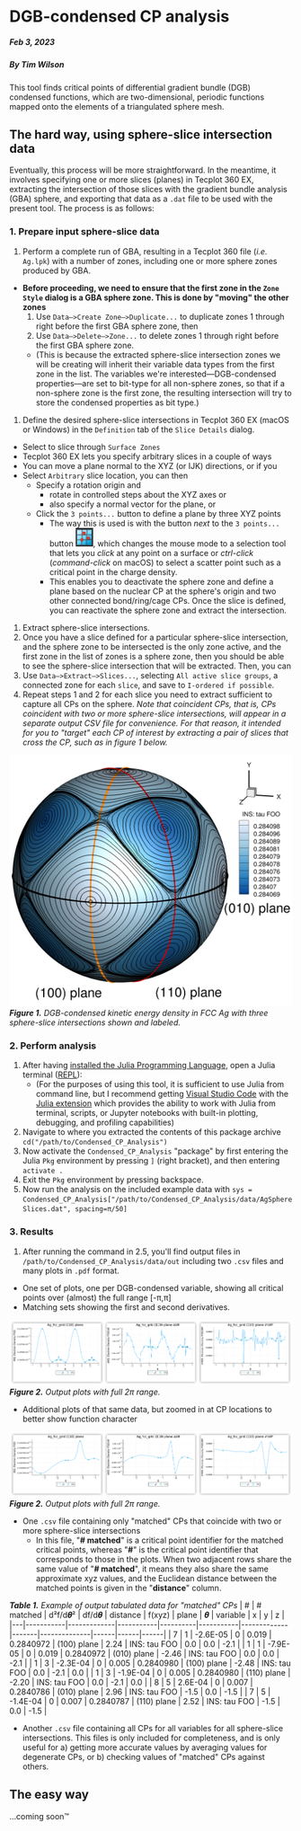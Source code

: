 # DGB-condensed CP analysis
##### Feb 3, 2023
##### By Tim Wilson

This tool finds critical points of differential gradient bundle (DGB) condensed functions, which are two-dimensional, periodic functions mapped onto the elements of a triangulated sphere mesh.

## The hard way, using sphere-slice intersection data

Eventually, this process will be more straightforward.
In the meantime, it involves specifying one or more slices (planes) in Tecplot 360 EX, extracting the intersection of those slices with the gradient bundle analysis (GBA) sphere, and exporting that data as a `.dat` file to be used with the present tool.
The process is as follows:


### 1. Prepare input sphere-slice data 

1. Perform a complete run of GBA, resulting in a Tecplot 360 file (*i.e.* `Ag.lpk`) with a number of zones, including one or more sphere zones produced by GBA.
  * **Before proceeding, we need to ensure that the first zone in the `Zone Style` dialog is a GBA sphere zone. This is done by "moving" the other zones**
    1. Use `Data—>Create Zone—>Duplicate...` to duplicate zones 1 through right before the first GBA sphere zone, then
    2. Use `Data—>Delete—>Zone...` to delete zones 1 through right before the first GBA sphere zone.
    * (This is because the extracted sphere-slice intersection zones we will be creating will inherit their variable data types from the first zone in the list. The variables we're interested—DGB-condensed properties—are set to bit-type for all non-sphere zones, so that if a non-sphere zone is the first zone, the resulting intersection will try to store the condensed properties as bit type.)
1. Define the desired sphere-slice intersections in Tecplot 360 EX (macOS or Windows) in the `Definition` tab of the `Slice Details` dialog.
  * Select to slice through `Surface Zones`
  * Tecplot 360 EX lets you specify arbitrary slices in a couple of ways
  * You can move a plane normal to the XYZ (or IJK) directions, or if you
  * Select `Arbitrary` slice location, you can then
    * Specify a rotation origin and 
      * rotate in controlled steps about the XYZ axes or
      * also specify a normal vector for the plane, or
    * Click the `3 points...` button to define a plane by three XYZ points
      * The way this is used is with the button *next* to the `3 points...` button ![](docs/3points.png), which changes the mouse mode to a selection tool that lets you *click* at any point on a surface or *ctrl-click* (*command-click* on macOS) to select a scatter point such as a critical point in the charge density.
      * This enables you to deactivate the sphere zone and define a plane based on the nuclear CP at the sphere's origin and two other connected bond/ring/cage CPs. Once the slice is defined, you can reactivate the sphere zone and extract the intersection.
1. Extract sphere-slice intersections.
  1. Once you have a slice defined for a particular sphere-slice intersection, and the sphere zone to be intersected is the only zone active, and the first zone in the list of zones is a sphere zone, then you should be able to see the sphere-slice intersection that will be extracted. Then, you can
  2. Use `Data—>Extract—>Slices...`, selecting `All active slice groups`, a connected zone for each `slice`, and save to `I-ordered if possible`.
2. Repeat steps 1 and 2 for each slice you need to extract sufficient to capture all CPs on the sphere. *Note that coincident CPs, that is, CPs coincident with two or more sphere-slice intersections, will appear in a separate output CSV file for convenience. For that reason, it intended for you to "target" each CP of interest by extracting a pair of slices that cross the CP, such as in figure 1 below.* 

![DGB-condensed kinetic energy density and sphere-slice intersections in FCC Ag](docs/Ag%20planes.png)
***Figure 1.** DGB-condensed kinetic energy density in FCC Ag with three sphere-slice intersections shown and labeled.*


### 2. Perform analysis

1. After having [installed the Julia Programming Language](https://julialang.org/downloads/), open a Julia terminal ([REPL](https://docs.julialang.org/en/v1/stdlib/REPL/)):
   * (For the purposes of using this tool, it is sufficient to use Julia from command line, but I recommend getting [Visual Studio Code](https://code.visualstudio.com/download) with the [Julia extension](https://code.visualstudio.com/docs/languages/julia) which provides the ability to work with Julia from terminal, scripts, or Jupyter notebooks with built-in plotting, debugging, and profiling capabilities)
 2. Navigate to where you extracted the contents of this package archive `cd("/path/to/Condensed_CP_Analysis")`
 3. Now activate the `Condensed_CP_Analysis` "package" by first entering the Julia `Pkg` environment by pressing `]` (right bracket), and then entering `activate .`
 4. Exit the `Pkg` environment by pressing backspace.
 5. Now run the analysis on the included example data with `sys = Condensed_CP_Analysis["/path/to/Condensed_CP_Analysis/data/AgSphereSlices.dat", spacing=π/50]`


### 3. Results

1. After running the command in 2.5, you'll find output files in `/path/to/Condensed_CP_Analysis/data/out` including two `.csv` files and many plots in `.pdf` format.
* One set of plots, one per DGB-condensed variable, showing all critical points over (almost) the full range [-π,π]
* Matching sets showing the first and second derivatives.

![](docs/out_plots1.jpg)
***Figure 2.** Output plots with full 2π range.*

* Additional plots of that same data, but zoomed in at CP locations to better show function character

![](docs/out_plots2.jpg)
***Figure 2.** Output plots with full 2π range.*

* One `.csv` file containing only "matched" CPs that coincide with two or more sphere-slice intersections
  * In this file, "**# matched**" is a critical point identifier for the matched critical points, whereas "**#**" is the critical point identifier that corresponds to those in the plots. When two adjacent rows share the same value of "**# matched**", it means they also share the same approximate xyz values, and the Euclidean distance between the matched points is given in the "**distance**" column.

***Table 1.** Example of output tabulated data for "matched" CPs*
| # | # matched | d²f/d𝜽² | df/d𝜽 | distance | f(xyz)    | plane       | 𝜽 | variable     | x    | y    | z    |
|---|-----------|-------------|-----------|----------|-----------|-------------|-------|--------------|------|------|------|
| 7 | 1         | -2.6E-05    | 0         | 0.019    | 0.2840972 | (100) plane | 2.24  | INS: tau FOO | 0.0  | 0.0  | -2.1 |
| 1 | 1         | -7.9E-05    | 0         | 0.019    | 0.2840972 | (010) plane | -2.46 | INS: tau FOO | 0.0  | 0.0  | -2.1 |
| 1 | 3         | -2.3E-04    | 0         | 0.005    | 0.2840980 | (100) plane | -2.48 | INS: tau FOO | 0.0  | -2.1 | 0.0  |
| 1 | 3         | -1.9E-04    | 0         | 0.005    | 0.2840980 | (110) plane | -2.20 | INS: tau FOO | 0.0  | -2.1 | 0.0  |
| 8 | 5         | 2.6E-04     | 0         | 0.007    | 0.2840786 | (010) plane | 2.96  | INS: tau FOO | -1.5 | 0.0  | -1.5 |
| 7 | 5         | -1.4E-04    | 0         | 0.007    | 0.2840787 | (110) plane | 2.52  | INS: tau FOO | -1.5 | 0.0  | -1.5 |

* Another `.csv` file containing all CPs for all variables for all sphere-slice intersections. This files is only included for completeness, and is only useful for a) getting more accurate values by averaging values for degenerate CPs, or b) checking values of "matched" CPs against others.


## The easy way

...coming soon™️
